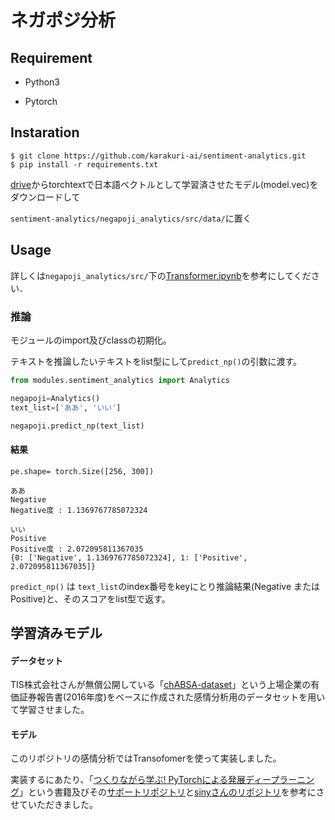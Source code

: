 



#  ネガポジ分析

## Requirement

- Python3

- Pytorch  

  


## Instaration

```
$ git clone https://github.com/karakuri-ai/sentiment-analytics.git
$ pip install -r requirements.txt  
```

[drive](https://drive.google.com/drive/u/0/folders/1UCLlwcSdeiA9Fxc_ghoXIHFuCK6GXDd1)からtorchtextで日本語ベクトルとして学習済させたモデル(model.vec)をダウンロードして

`sentiment-analytics/negapoji_analytics/src/data/`に置く



## Usage

詳しくは`negapoji_analytics/src/`下の[Transformer.ipynb](https://github.com/karakuri-ai/sentiment-analytics/blob/master/negapoji_analytics/src/Transformer.ipynb)を参考にしてください．



### 推論

モジュールのimport及びclassの初期化。

テキストを推論したいテキストをlist型にして`predict_np()`の引数に渡す。

```python
from modules.sentiment_analytics import Analytics

negapoji=Analytics()
text_list=['ああ', 'いい']

negapoji.predict_np(text_list)
```

#### 結果

~~~
pe.shape= torch.Size([256, 300])

ああ
Negative
Negative度 : 1.1369767785072324

いい
Positive
Positive度 : 2.072095811367035
{0: ['Negative', 1.1369767785072324], 1: ['Positive', 2.072095811367035]}
~~~

`predict_np()` は `text_list`のindex番号をkeyにとり推論結果(Negative または Positive)と、そのスコアをlist型で返す。



## 学習済みモデル

#### データセット 

TIS株式会社さんが無償公開している「[chABSA-dataset](https://www.tis.co.jp/news/2018/tis_news/20180410_1.html)」という上場企業の有価証券報告書(2016年度)をベースに作成された感情分析用のデータセットを用いて学習させました。

#### モデル

このリポジトリの感情分析ではTransofomerを使って実装しました。

実装するにあたり、「[つくりながら学ぶ! PyTorchによる発展ディープラーニング](https://www.amazon.co.jp/dp/4839970254/)」という書籍及びその[サポートリポジトリ](https://github.com/YutaroOgawa/pytorch_advanced)と[sinyさんのリポジトリ](https://github.com/sinjorjob/django-transformer)を参考にさせていただきました。














